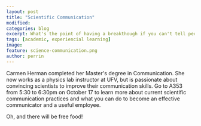 ```yaml
---
layout: post
title: "Scientific Communication"
modified:
categories: blog
excerpt: What's the point of having a breakthough if you can't tell people about it?
tags: [academic, experiencial learning]
image: 
feature: science-communication.png
author: perrin
---
```


Carmen Herman completed her Master's degree in Communication. She now works as a physics lab instructor at UFV, but is passionate about convincing scientists to improve their communication skills. Go to A353 from 5:30 to 6:30pm on October 17 to learn more about current scientific communication practices and what you can do to become an effective communicator and a useful employee.

Oh, and there will be free food!